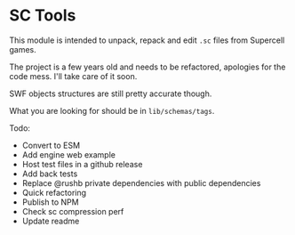 # SC Tools

This module is intended to unpack, repack and edit `.sc` files from Supercell games.

The project is a few years old and needs to be refactored, apologies for the code mess. I'll take care of it soon.

SWF objects structures are still pretty accurate though. 

What you are looking for should be in `lib/schemas/tags`.

Todo:
- Convert to ESM
- Add engine web example
- Host test files in a github release
- Add back tests
- Replace @rushb private dependencies with public dependencies
- Quick refactoring
- Publish to NPM
- Check sc compression perf
- Update readme
